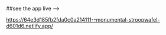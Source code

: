 ##see the app live -->

https://64e3d185fb2fda0c0a214111--monumental-stroopwafel-d601d6.netlify.app/
